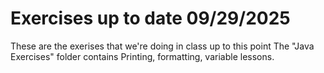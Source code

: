 # Exercises up to date 09/29/2025
These are the exerises that we're doing in class up to this point
The "Java Exercises" folder contains Printing, formatting, variable lessons.